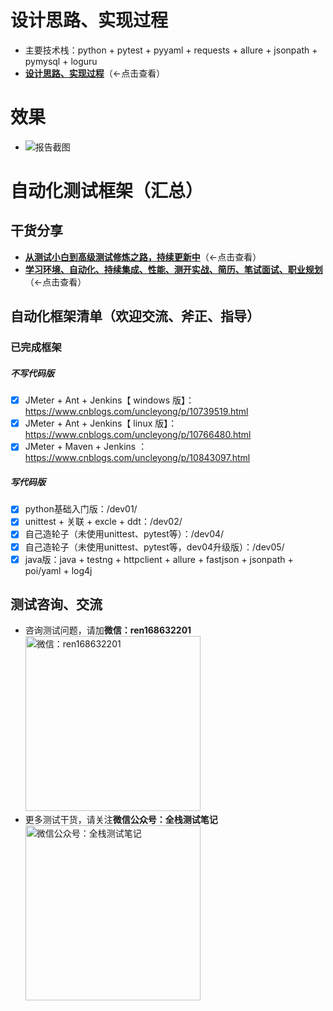 # 设计思路、实现过程
- 主要技术栈：python + pytest + pyyaml + requests + allure + jsonpath + pymysql + loguru
- [**设计思路、实现过程**](https://www.cnblogs.com/uncleyong/p/12016690.html)（←点击查看）


# 效果
- ![报告截图](https://gitee.com/qzcsbj/pic/raw/master/alluredemo.png)


# 自动化测试框架（汇总）

## 干货分享
- [**从测试小白到高级测试修炼之路，持续更新中**](https://www.cnblogs.com/uncleyong/p/10530261.html)（←点击查看）
- [**学习环境、自动化、持续集成、性能、测开实战、简历、笔试面试、职业规划**](https://www.cnblogs.com/uncleyong/p/15777706.html)（←点击查看）


## 自动化框架清单（欢迎交流、斧正、指导）
### 已完成框架
##### 不写代码版
- [X] JMeter + Ant + Jenkins【 windows 版】： https://www.cnblogs.com/uncleyong/p/10739519.html
- [X] JMeter + Ant + Jenkins【 linux 版】： https://www.cnblogs.com/uncleyong/p/10766480.html
- [X] JMeter + Maven + Jenkins ：https://www.cnblogs.com/uncleyong/p/10843097.html

##### 写代码版
- [X] python基础入门版：/dev01/
- [X] unittest + 关联 + excle + ddt：/dev02/
- [X] 自己造轮子（未使用unittest、pytest等）：/dev04/
- [X] 自己造轮子（未使用unittest、pytest等，dev04升级版）：/dev05/
- [X] java版：java + testng + httpclient + allure + fastjson + jsonpath + poi/yaml + log4j

## 测试咨询、交流
- 咨询测试问题，请加**微信：ren168632201**
<br/><img src="https://gitee.com/qzcsbj/pic/raw/master/wx.png" width="280" height="280" alt="微信：ren168632201" title="微信：ren168632201"/><br/>
- 更多测试干货，请关注**微信公众号：全栈测试笔记**
<br/><img src="https://gitee.com/qzcsbj/pic/raw/master/qzcsbj.png" width="280" height="280" alt="微信公众号：全栈测试笔记" title="微信公众号：全栈测试笔记"/><br/>
